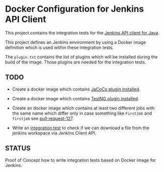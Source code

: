 Docker Configuration for Jenkins API Client
===========================================

This project contains the integration tests for the 
[Jenkins API client for Java][1].

This project defines an Jenkins environment by using
a Docker image definition which is used within these
integration tests.

The `plugin.txt` contains the list of plugins which will be installed
during the build of the image.
Those plugins are needed for the integration tests.


TODO
----
  * Create a docker image which contains [JaCoCo plugin installed][pr-99].
  * Create a docker image which contains [TestNG plugin installed][pr-99].
  
  * Create an docker image which contains at least two different jobs
    with the same name which differ only in case something like
    `FirstJob` and `firstjob` see [pull-request-127][pr-127]. 
     
  * Write an [integration test][issue-119] to check if we can download 
    a file from the jenkins workspace via Jenkins Client API.


STATUS
------

  Proof of Concept how to write integration tests
  based on Docker image for Jenkins.

[1]: https://github.com/jenkinsci/java-client-api/
[issue-119]: https://github.com/jenkinsci/java-client-api//issues/119
[pr-99]: https://github.com/jenkinsci/java-client-api//pull/99
[pr-127]: https://github.com/jenkinsci/java-client-api//pull/127
